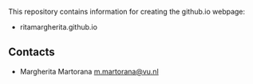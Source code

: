 This repository contains information for creating the github.io webpage:
* ritamargherita.github.io


Contacts
--------
* Margherita Martorana m.martorana@vu.nl